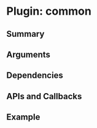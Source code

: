 Plugin: common
===========

Summary
-------

Arguments
---------



Dependencies
------------



APIs and Callbacks
------------------





Example
-------


